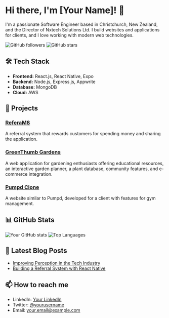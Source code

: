# Hi there, I'm [Your Name]! 👋

I'm a passionate Software Engineer based in Christchurch, New Zealand, and the Director of Nxtech Solutions Ltd. I build websites and applications for clients, and I love working with modern web technologies.

![GitHub followers](https://img.shields.io/github/followers/Mrmcmxc?label=Follow&style=social)
![GitHub stars](https://img.shields.io/github/stars/Mrmcmxc?affiliations=OWNER%2CCOLLABORATOR&style=social)

## 🛠️ Tech Stack

- **Frontend:** React.js, React Native, Expo
- **Backend:** Node.js, Express.js, Appwrite
- **Database:** MongoDB
- **Cloud:** AWS

## 🌟 Projects

### [ReferaM8](https://github.com/yourusername/referam8)
A referral system that rewards customers for spending money and sharing the application.

### [GreenThumb Gardens](https://github.com/Mrmcmxc/greenthumb-gardens)
A web application for gardening enthusiasts offering educational resources, an interactive garden planner, a plant database, community features, and e-commerce integration.

### [Pumpd Clone](https://github.com/Mrmcmxc/pumpd-clone)
A website similar to Pumpd, developed for a client with features for gym management.

## 📊 GitHub Stats

![Your GitHub stats](https://github-readme-stats.vercel.app/api?username=Mrmcmxc&show_icons=true&theme=radical)
![Top Languages](https://github-readme-stats.vercel.app/api/top-langs/?username=Mrmcmxc&layout=compact&theme=radical)

## 📝 Latest Blog Posts

- [Improving Perception in the Tech Industry](https://yourblog.com/improving-perception)
- [Building a Referral System with React Native](https://yourblog.com/referral-system-react-native)

## 📫 How to reach me

- LinkedIn: [Your LinkedIn](https://linkedin.com/in/yourusername)
- Twitter: [@yourusername](https://twitter.com/yourusername)
- Email: your.email@example.com
